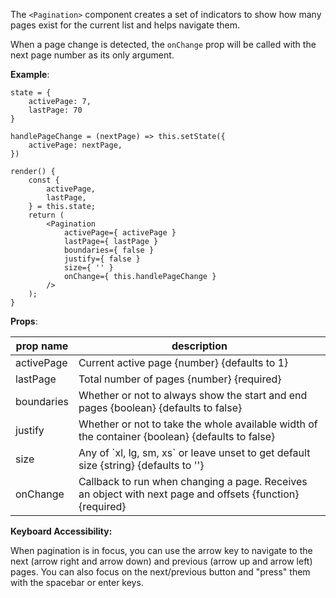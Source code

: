 The `<Pagination>` component creates a set of indicators to show how many pages exist for the current list and helps navigate them.

When a page change is detected, the `onChange` prop will be called with the next page number as its only argument.

**Example**:

```
state = {
    activePage: 7,
    lastPage: 70
}

handlePageChange = (nextPage) => this.setState({
    activePage: nextPage,
})

render() {
    const {
        activePage,
        lastPage,
    } = this.state;
    return (
        <Pagination
            activePage={ activePage }
            lastPage={ lastPage }
            boundaries={ false }
            justify={ false }
            size={ '' }
            onChange={ this.handlePageChange }
        />
    );
}
```

**Props**:

| **prop name** | **description**                                                                                           |
| ------------- | --------------------------------------------------------------------------------------------------------- |
| activePage    | Current active page {number} {defaults to 1}                                                              |
| lastPage      | Total number of pages {number} {required}                                                                 |
| boundaries    | Whether or not to always show the start and end pages {boolean} {defaults to false}                       |
| justify       | Whether or not to take the whole available width of the container {boolean} {defaults to false}           |
| size          | Any of \`xl, lg, sm, xs\` or leave unset to get default size {string} {defaults to ''}                    |
| onChange      | Callback to run when changing a page. Receives an object with next page and offsets {function} {required} |

**Keyboard Accessibility:**

When pagination is in focus, you can use the arrow key to navigate to the next (arrow right and arrow down) and previous (arrow up and arrow left) pages. You can also focus on the next/previous button and "press" them with the spacebar or enter keys.
